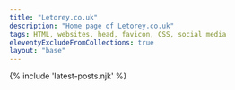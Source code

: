 ```yaml
---
title: "Letorey.co.uk"
description: "Home page of Letorey.co.uk"
tags: HTML, websites, head, favicon, CSS, social media
eleventyExcludeFromCollections: true
layout: "base"
---
```


{% include 'latest-posts.njk' %}